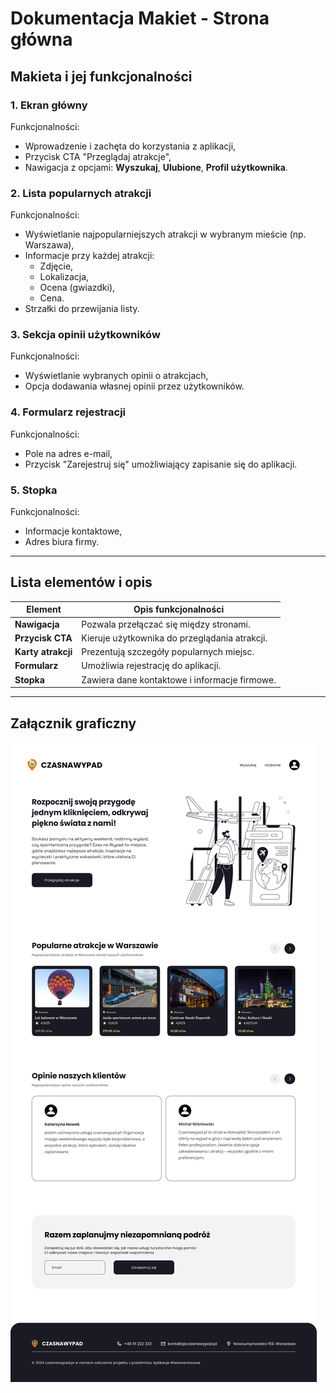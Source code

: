 # Dokumentacja Makiet - **Strona główna**

## Makieta i jej funkcjonalności
### 1. **Ekran główny**
Funkcjonalności:
- Wprowadzenie i zachęta do korzystania z aplikacji,
- Przycisk CTA "Przeglądaj atrakcje",
- Nawigacja z opcjami: **Wyszukaj**, **Ulubione**, **Profil użytkownika**.

### 2. **Lista popularnych atrakcji**
Funkcjonalności:
- Wyświetlanie najpopularniejszych atrakcji w wybranym mieście (np. Warszawa),
- Informacje przy każdej atrakcji:
    - Zdjęcie,
    - Lokalizacja,
    - Ocena (gwiazdki),
    - Cena.
- Strzałki do przewijania listy.

### 3. **Sekcja opinii użytkowników**
Funkcjonalności:
- Wyświetlanie wybranych opinii o atrakcjach,
- Opcja dodawania własnej opinii przez użytkowników.

### 4. **Formularz rejestracji**
Funkcjonalności:
- Pole na adres e-mail,
- Przycisk "Zarejestruj się" umożliwiający zapisanie się do aplikacji.

### 5. **Stopka**
Funkcjonalności:
- Informacje kontaktowe,
- Adres biura firmy.

---

## Lista elementów i opis
| Element             | Opis funkcjonalności                          |
|---------------------|-----------------------------------------------|
| **Nawigacja**       | Pozwala przełączać się między stronami.       |
| **Przycisk CTA**    | Kieruje użytkownika do przeglądania atrakcji. |
| **Karty atrakcji**  | Prezentują szczegóły popularnych miejsc.      |
| **Formularz**       | Umożliwia rejestrację do aplikacji.           |
| **Stopka**          | Zawiera dane kontaktowe i informacje firmowe. |

---

## Załącznik graficzny

![Ekran główny](images/strona_glowna.png)


